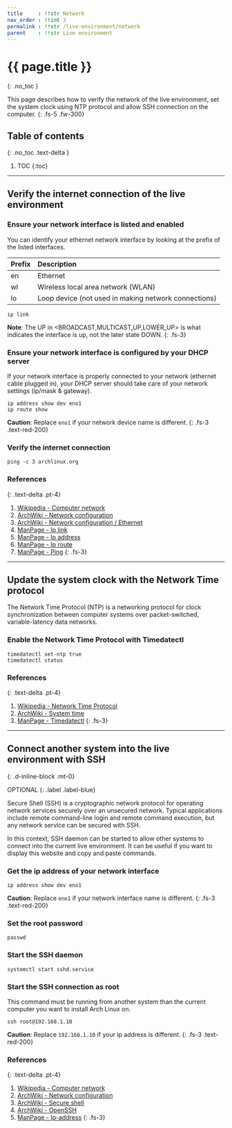 ```yaml
---
title     : !!str Network
nav_order : !!int 3
permalink : !!str /live-environment/network
parent    : !!str Live environment
---
```


# {{ page.title }}
{: .no_toc }

This page describes how to verify the network of the live environment, set the system clock using NTP protocol and allow SSH connection on the computer.
{: .fs-5 .fw-300}

## Table of contents
{: .no_toc .text-delta }

1. TOC
{:toc}

---

## Verify the internet connection of the live environment

### Ensure your network interface is listed and enabled

You can identify your ethernet network interface by looking at the prefix of the listed interfaces. 

| Prefix | Description                                          |
| :----- | :--------------------------------------------------- |
| en     | Ethernet                                             |
| wl     | Wireless local area network (WLAN)                   |
| lo     | Loop device (not used in making network connections) |

```
ip link
```

**Note**: The UP in <BROADCAST,MULTICAST,UP,LOWER_UP> is what indicates the interface is up, not the later state DOWN.
{: .fs-3}

### Ensure your network interface is configured by your DHCP server

If your network interface is properly connected to your network (ethernet cable plugged in), your DHCP server should take care of your network settings (ip/mask & gateway).

```
ip address show dev eno1
ip route show
```

**Caution**: Replace `eno1` if your network device name is different.
{: .fs-3 .text-red-200}

### Verify the internet connection
```
ping -c 3 archlinux.org
```

### References
{: .text-delta .pt-4}

1. [Wikipedia - Computer network](https://en.wikipedia.org/wiki/Computer_network)
1. [ArchWiki - Network configuration](https://wiki.archlinux.org/index.php/Network_configuration)
1. [ArchWiki - Network configuration / Ethernet](https://wiki.archlinux.org/index.php/Network_configuration/Ethernet)
1. [ManPage - Ip link](https://jlk.fjfi.cvut.cz/arch/manpages/man/core/iproute2/ip-link.8.en)
1. [ManPage - Ip address](https://jlk.fjfi.cvut.cz/arch/manpages/man/core/iproute2/ip-address.8.en)
1. [ManPage - Ip route](https://jlk.fjfi.cvut.cz/arch/manpages/man/core/iproute2/ip-route.8.en)
1. [ManPage - Ping](https://jlk.fjfi.cvut.cz/arch/manpages/man/core/iputils/ping.8.en)
{: .fs-3}

---

## Update the system clock with the Network Time protocol

The Network Time Protocol (NTP) is a networking protocol for clock synchronization between computer systems over packet-switched, variable-latency data networks.

### Enable the Network Time Protocol with Timedatectl
```
timedatectl set-ntp true
timedatectl status
```

### References
{: .text-delta .pt-4}

1. [Wikipedia - Network Time Protocol](https://en.wikipedia.org/wiki/Network_Time_Protocol)
1. [ArchWiki - System time](https://wiki.archlinux.org/index.php/System_time)
1. [ManPage - Timedatectl](https://jlk.fjfi.cvut.cz/arch/manpages/man/core/systemd/timedatectl.1.en)
{: .fs-3}

---

## Connect another system into the live environment with SSH
{: .d-inline-block .mt-0}

OPTIONAL
{: .label .label-blue}

Secure Shell (SSH) is a cryptographic network protocol for operating network services securely over an unsecured network. Typical applications include remote command-line login and remote command execution, but any network service can be secured with SSH.

In this context, SSH daemon can be started to allow other systems to connect into the current live environment. It can be useful if you want to display this website and copy and paste commands.

### Get the ip address of your network interface
```
ip address show dev eno1
```

**Caution**: Replace `eno1` if your network interface name is different.
{: .fs-3 .text-red-200}

### Set the root password
```
passwd
```

### Start the SSH daemon
```
systemctl start sshd.service
```

### Start the SSH connection as root

This command must be running from another system than the current computer you want to install Arch Linux on.

```
ssh root@192.168.1.10
```

**Caution**: Replace `192.168.1.10` if your ip address is different.
{: .fs-3 .text-red-200}

### References
{: .text-delta .pt-4}

1. [Wikipedia - Computer network](https://en.wikipedia.org/wiki/Computer_network)
1. [ArchWiki - Network configuration](https://wiki.archlinux.org/index.php/Network_configuration#IP_addresses)
1. [ArchWiki - Secure shell](https://wiki.archlinux.org/index.php/Secure_Shell)
1. [ArchWiki - OpenSSH](https://wiki.archlinux.org/index.php/OpenSSH#Server_usage)
1. [ManPage - Ip-address](https://jlk.fjfi.cvut.cz/arch/manpages/man/core/iproute2/ip-address.8.en)
{: .fs-3}
